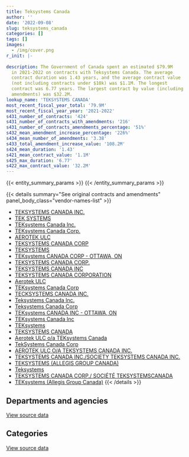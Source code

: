 ```yaml
---
title: Teksystems Canada
author: ''
date: '2022-09-08'
slug: teksystems_canada
categories: []
tags: []
images:
  - /img/cover.png
r_init: |-
  
description: The Government of Canada spent an estimated $79.9M
  in 2021-2022 on contracts with Teksystems Canada. The average
  contract duration was 1.43 years, and the average contract value
  (not including contracts under $10k) was $1.1M. The longest
  contract was 6.77 years. The largest contract by value (including
  amendments) was $32.2M.
lookup_name: 'TEKSYSTEMS CANADA'
most_recent_fiscal_year_total: '79.9M'
most_recent_fiscal_year_year: '2021-2022'
s431_number_of_contracts: '424'
s431_number_of_contracts_with_amendments: '216'
s431_number_of_contracts_amendments_percentage: '51%'
s432_mean_amendment_increase_percentage: '226%'
s434_mean_number_of_amendments: '3.38'
s433_total_amendment_increase_value: '108.2M'
s424_mean_duration: '1.43'
s421_mean_contract_value: '1.1M'
s425_max_duration: '6.77'
s422_max_contract_value: '32.2M'
---
```


<script src="/rmarkdown-libs/htmlwidgets/htmlwidgets.js"></script>
<link href="/rmarkdown-libs/datatables-css/datatables-crosstalk.css" rel="stylesheet" />
<script src="/rmarkdown-libs/datatables-binding/datatables.js"></script>
<script src="/rmarkdown-libs/jquery/jquery-3.6.0.min.js"></script>
<link href="/rmarkdown-libs/dt-core-bootstrap/css/dataTables.bootstrap.min.css" rel="stylesheet" />
<link href="/rmarkdown-libs/dt-core-bootstrap/css/dataTables.bootstrap.extra.css" rel="stylesheet" />
<script src="/rmarkdown-libs/dt-core-bootstrap/js/jquery.dataTables.min.js"></script>
<script src="/rmarkdown-libs/dt-core-bootstrap/js/dataTables.bootstrap.min.js"></script>
<link href="/rmarkdown-libs/crosstalk/css/crosstalk.min.css" rel="stylesheet" />
<script src="/rmarkdown-libs/crosstalk/js/crosstalk.min.js"></script>
<script src="/rmarkdown-libs/htmlwidgets/htmlwidgets.js"></script>
<link href="/rmarkdown-libs/datatables-css/datatables-crosstalk.css" rel="stylesheet" />
<script src="/rmarkdown-libs/datatables-binding/datatables.js"></script>
<script src="/rmarkdown-libs/jquery/jquery-3.6.0.min.js"></script>
<link href="/rmarkdown-libs/dt-core-bootstrap/css/dataTables.bootstrap.min.css" rel="stylesheet" />
<link href="/rmarkdown-libs/dt-core-bootstrap/css/dataTables.bootstrap.extra.css" rel="stylesheet" />
<script src="/rmarkdown-libs/dt-core-bootstrap/js/jquery.dataTables.min.js"></script>
<script src="/rmarkdown-libs/dt-core-bootstrap/js/dataTables.bootstrap.min.js"></script>
<link href="/rmarkdown-libs/crosstalk/css/crosstalk.min.css" rel="stylesheet" />
<script src="/rmarkdown-libs/crosstalk/js/crosstalk.min.js"></script>

{{< entity_summary_params >}}
{{< /entity_summary_params >}}

{{< details summary="See original contracts and amendments" panel_body_class="vendor-names-list" >}}
- [TEKSYSTEMS CANADA INC.](https://search.open.canada.ca/en/ct/?sort=contract_value_f%20desc&page=1&search_text=%22TEKSYSTEMS%20CANADA%20INC.%22)
- [TEK SYSTEMS](https://search.open.canada.ca/en/ct/?sort=contract_value_f%20desc&page=1&search_text=%22TEK%20SYSTEMS%22)
- [TEKsystems Canada Inc.](https://search.open.canada.ca/en/ct/?sort=contract_value_f%20desc&page=1&search_text=%22TEKsystems%20Canada%20Inc.%22)
- [TEKsystems Canada Corp.](https://search.open.canada.ca/en/ct/?sort=contract_value_f%20desc&page=1&search_text=%22TEKsystems%20Canada%20Corp.%22)
- [AEROTEK ULC](https://search.open.canada.ca/en/ct/?sort=contract_value_f%20desc&page=1&search_text=%22AEROTEK%20ULC%22)
- [TEKSYSTEMS CANADA CORP](https://search.open.canada.ca/en/ct/?sort=contract_value_f%20desc&page=1&search_text=%22TEKSYSTEMS%20CANADA%20CORP%22)
- [TEKSYSTEMS](https://search.open.canada.ca/en/ct/?sort=contract_value_f%20desc&page=1&search_text=%22TEKSYSTEMS%22)
- [TEKsystems CANADA CORP - OTTAWA, ON](https://search.open.canada.ca/en/ct/?sort=contract_value_f%20desc&page=1&search_text=%22TEKsystems%20CANADA%20CORP%20-%20OTTAWA%2c%20ON%22)
- [TEKSYSTEMS CANADA CORP.](https://search.open.canada.ca/en/ct/?sort=contract_value_f%20desc&page=1&search_text=%22TEKSYSTEMS%20CANADA%20CORP.%22)
- [TEKSYSTEMS CANADA INC](https://search.open.canada.ca/en/ct/?sort=contract_value_f%20desc&page=1&search_text=%22TEKSYSTEMS%20CANADA%20INC%22)
- [TEKSYSTEMS CANADA CORPORATION](https://search.open.canada.ca/en/ct/?sort=contract_value_f%20desc&page=1&search_text=%22TEKSYSTEMS%20CANADA%20CORPORATION%22)
- [Aerotek ULC](https://search.open.canada.ca/en/ct/?sort=contract_value_f%20desc&page=1&search_text=%22Aerotek%20ULC%22)
- [TEKsystems Canada Corp](https://search.open.canada.ca/en/ct/?sort=contract_value_f%20desc&page=1&search_text=%22TEKsystems%20Canada%20Corp%22)
- [TECKSYSTEMS CANADA INC.](https://search.open.canada.ca/en/ct/?sort=contract_value_f%20desc&page=1&search_text=%22TECKSYSTEMS%20CANADA%20INC.%22)
- [Teksystems Canada Inc.](https://search.open.canada.ca/en/ct/?sort=contract_value_f%20desc&page=1&search_text=%22Teksystems%20Canada%20Inc.%22)
- [Teksystems Canada Corp](https://search.open.canada.ca/en/ct/?sort=contract_value_f%20desc&page=1&search_text=%22Teksystems%20Canada%20Corp%22)
- [TEKsystems CANADA INC - OTTAWA, ON](https://search.open.canada.ca/en/ct/?sort=contract_value_f%20desc&page=1&search_text=%22TEKsystems%20CANADA%20INC%20-%20OTTAWA%2c%20ON%22)
- [TEKsystems Canada Inc](https://search.open.canada.ca/en/ct/?sort=contract_value_f%20desc&page=1&search_text=%22TEKsystems%20Canada%20Inc%22)
- [TEKsystems](https://search.open.canada.ca/en/ct/?sort=contract_value_f%20desc&page=1&search_text=%22TEKsystems%22)
- [TEKSYSTEMS CANADA](https://search.open.canada.ca/en/ct/?sort=contract_value_f%20desc&page=1&search_text=%22TEKSYSTEMS%20CANADA%22)
- [Aerotek ULC o/a TEKsystems Canada](https://search.open.canada.ca/en/ct/?sort=contract_value_f%20desc&page=1&search_text=%22Aerotek%20ULC%20o%2fa%20TEKsystems%20Canada%22)
- [TekSystems Canada Corp](https://search.open.canada.ca/en/ct/?sort=contract_value_f%20desc&page=1&search_text=%22TekSystems%20Canada%20Corp%22)
- [AEROTEK ULC O/A TEKSYSTEMS CANADA INC.](https://search.open.canada.ca/en/ct/?sort=contract_value_f%20desc&page=1&search_text=%22AEROTEK%20ULC%20O%2fA%20TEKSYSTEMS%20CANADA%20INC.%22)
- [TEKSYSTEMS CANADA INC./SOCIETY TEKSYSTEMS CANADA INC.](https://search.open.canada.ca/en/ct/?sort=contract_value_f%20desc&page=1&search_text=%22TEKSYSTEMS%20CANADA%20INC.%2fSOCIETY%20TEKSYSTEMS%20CANADA%20INC.%22)
- [TEKSYSTEMS (ALLEGIS GROUP CANADA)](https://search.open.canada.ca/en/ct/?sort=contract_value_f%20desc&page=1&search_text=%22TEKSYSTEMS%20%28ALLEGIS%20GROUP%20CANADA%29%22)
- [Teksystems](https://search.open.canada.ca/en/ct/?sort=contract_value_f%20desc&page=1&search_text=%22Teksystems%22)
- [TEKSYSTEMS CANADA CORP./ SOCIÉTÉ TEKSYSTEMSCANADA](https://search.open.canada.ca/en/ct/?sort=contract_value_f%20desc&page=1&search_text=%22TEKSYSTEMS%20CANADA%20CORP.%2f%20SOCI%c3%89T%c3%89%20TEKSYSTEMSCANADA%22)
- [TEKsystems (Allegis Group Canada)](https://search.open.canada.ca/en/ct/?sort=contract_value_f%20desc&page=1&search_text=%22TEKsystems%20%28Allegis%20Group%20Canada%29%22)
{{< /details >}}

## Departments and agencies

<div id="htmlwidget-1" style="width:100%;height:auto;" class="datatables html-widget"></div>
<script type="application/json" data-for="htmlwidget-1">{"x":{"style":"bootstrap","filter":"none","vertical":false,"data":[["<a href=\"/departments/aafc-aac/\">Agriculture and Agri-Food Canada<\/a>","<a href=\"/departments/aandc-aadnc/\">Crown-Indigenous Relations and Northern Affairs Canada<\/a>","<a href=\"/departments/cbsa-asfc/\">Canada Border Services Agency<\/a>","<a href=\"/departments/cfia-acia/\">Canadian Food Inspection Agency<\/a>","<a href=\"/departments/cnsc-ccsn/\">Canadian Nuclear Safety Commission<\/a>","<a href=\"/departments/cra-arc/\">Canada Revenue Agency<\/a>","<a href=\"/departments/dfatd-maecd/\">Global Affairs Canada<\/a>","<a href=\"/departments/dfo-mpo/\">Fisheries and Oceans Canada<\/a>","<a href=\"/departments/dnd-mdn/\">National Defence<\/a>","<a href=\"/departments/ec/\">Environment and Climate Change Canada<\/a>","<a href=\"/departments/elections/\">Elections Canada<\/a>","<a href=\"/departments/esdc-edsc/\">Employment and Social Development Canada<\/a>","<a href=\"/departments/ic/\">Innovation, Science and Economic Development Canada<\/a>","<a href=\"/departments/infc/\">Infrastructure Canada<\/a>","<a href=\"/departments/irb-cisr/\">Immigration and Refugee Board of Canada<\/a>","<a href=\"/departments/isc-sac/\">Indigenous Services Canada<\/a>","<a href=\"/departments/jus/\">Department of Justice Canada<\/a>","<a href=\"/departments/lac-bac/\">Library and Archives Canada<\/a>","<a href=\"/departments/nrc-cnrc/\">National Research Council Canada<\/a>","<a href=\"/departments/nrcan-rncan/\">Natural Resources Canada<\/a>","<a href=\"/departments/nsira-ossnr/\">National Security and Intelligence Review Agency<\/a>","<a href=\"/departments/ocol-clo/\">Office of the Commissioner of Official Languages<\/a>","<a href=\"/departments/pco-bcp/\">Privy Council Office<\/a>","<a href=\"/departments/phac-aspc/\">Public Health Agency of Canada<\/a>","<a href=\"/departments/ppsc-sppc/\">Public Prosecution Service of Canada<\/a>","<a href=\"/departments/pwgsc-tpsgc/\">Public Services and Procurement Canada<\/a>","<a href=\"/departments/ssc-spc/\">Shared Services Canada<\/a>","<a href=\"/departments/statcan/\">Statistics Canada<\/a>","<a href=\"/departments/tbs-sct/\">Treasury Board of Canada Secretariat<\/a>","<a href=\"/departments/tc/\">Transport Canada<\/a>"],[439631.52,null,1532995,270196.3,510553.52,565943.91,858666.73,98379.97,86412.87,837682.87,105964.41,null,267932.83,null,324445.73,null,null,218012.44,3321276.46,1994539.72,null,306884.02,null,null,null,null,32803204.58,286043.68,24577.5,757564.83],[440835.99,249771.7,2440527.73,391281.57,24406.62,636434.19,1185722.18,9490.03,170895.93,null,299550.52,482750.1,916359.91,55058.12,527520.21,28189.83,190708.8,218609.74,3772814.88,4264227.91,null,232108.01,717094.25,null,null,34152.56,32736924.75,352432.42,1475894.78,572252.15],[507117.96,null,6053151.28,null,null,1116498.72,1981002.96,822173.38,null,43486.92,39091.5,4663039.22,1001227.57,144854.15,526078.9,85981.27,610602.74,54353.79,2933205.09,3065011.14,null,40714.26,664160.13,24190.37,424951.7,4410311.18,23442264.75,958887.38,2185472.01,1180971.46],[228079.18,null,14604029.81,null,null,1519230.95,4218676.91,1153434.08,247979.17,454577.78,null,5970395.03,697169.41,387734.47,401750.37,null,610602.74,null,2833416.95,2109228.43,39968.1,null,426993.11,14229.63,1304890.41,5195782.93,31097452.9,3035518.92,2185472.01,1213360.99]],"container":"<table class=\"table table-striped table-hover row-border order-column display\">\n  <thead>\n    <tr>\n      <th>Department<\/th>\n      <th>2018-2019<\/th>\n      <th>2019-2020<\/th>\n      <th>2020-2021<\/th>\n      <th>2021-2022<\/th>\n    <\/tr>\n  <\/thead>\n<\/table>","options":{"order":[[4,"desc"]],"pageLength":10,"autoWidth":true,"columnDefs":[{"targets":1,"render":"function(data, type, row, meta) {\n    return type !== 'display' ? data : DTWidget.formatCurrency(data, \"$\", 2, 3, \",\", \".\", true, null);\n  }"},{"targets":2,"render":"function(data, type, row, meta) {\n    return type !== 'display' ? data : DTWidget.formatCurrency(data, \"$\", 2, 3, \",\", \".\", true, null);\n  }"},{"targets":3,"render":"function(data, type, row, meta) {\n    return type !== 'display' ? data : DTWidget.formatCurrency(data, \"$\", 2, 3, \",\", \".\", true, null);\n  }"},{"targets":4,"render":"function(data, type, row, meta) {\n    return type !== 'display' ? data : DTWidget.formatCurrency(data, \"$\", 2, 3, \",\", \".\", true, null);\n  }"},{"width":"16%","targets":[1,2,3,4]},{"className":"dt-right","targets":[1,2,3,4]}],"orderClasses":false}},"evals":["options.columnDefs.0.render","options.columnDefs.1.render","options.columnDefs.2.render","options.columnDefs.3.render"],"jsHooks":[]}</script>
<p class="text-right">
<a href="https://github.com/GoC-Spending/contracts-data/tree/main/data/out/vendors/teksystems_canada/summary_by_fiscal_year_by_department.csv" class="source-data-link btn btn-link">View source data</a>
</p>

## Categories

<div id="htmlwidget-2" style="width:100%;height:auto;" class="datatables html-widget"></div>
<script type="application/json" data-for="htmlwidget-2">{"x":{"style":"bootstrap","filter":"none","vertical":false,"data":[["<a href=\"/categories/defence/\">Defence<\/a>","<a href=\"/categories/professional_services/\">Professional services<\/a>","<a href=\"/categories/information_technology/\">Information technology<\/a>"],[86412.87,1130667.2,44393828.83],[170895.93,1387441.37,50867677.57],[null,636998.87,56341800.96],[50921.79,1064663.39,78834389.11]],"container":"<table class=\"table table-striped table-hover row-border order-column display\">\n  <thead>\n    <tr>\n      <th>Category<\/th>\n      <th>2018-2019<\/th>\n      <th>2019-2020<\/th>\n      <th>2020-2021<\/th>\n      <th>2021-2022<\/th>\n    <\/tr>\n  <\/thead>\n<\/table>","options":{"order":[[4,"desc"]],"dom":"t","pageLength":30,"autoWidth":true,"columnDefs":[{"targets":1,"render":"function(data, type, row, meta) {\n    return type !== 'display' ? data : DTWidget.formatCurrency(data, \"$\", 2, 3, \",\", \".\", true, null);\n  }"},{"targets":2,"render":"function(data, type, row, meta) {\n    return type !== 'display' ? data : DTWidget.formatCurrency(data, \"$\", 2, 3, \",\", \".\", true, null);\n  }"},{"targets":3,"render":"function(data, type, row, meta) {\n    return type !== 'display' ? data : DTWidget.formatCurrency(data, \"$\", 2, 3, \",\", \".\", true, null);\n  }"},{"targets":4,"render":"function(data, type, row, meta) {\n    return type !== 'display' ? data : DTWidget.formatCurrency(data, \"$\", 2, 3, \",\", \".\", true, null);\n  }"},{"width":"16%","targets":[1,2,3,4]},{"className":"dt-right","targets":[1,2,3,4]}],"orderClasses":false,"lengthMenu":[10,25,30,50,100]}},"evals":["options.columnDefs.0.render","options.columnDefs.1.render","options.columnDefs.2.render","options.columnDefs.3.render"],"jsHooks":[]}</script>
<p class="text-right">
<a href="https://github.com/GoC-Spending/contracts-data/tree/main/data/out/vendors/teksystems_canada/summary_by_fiscal_year_by_category.csv" class="source-data-link btn btn-link">View source data</a>
</p>
